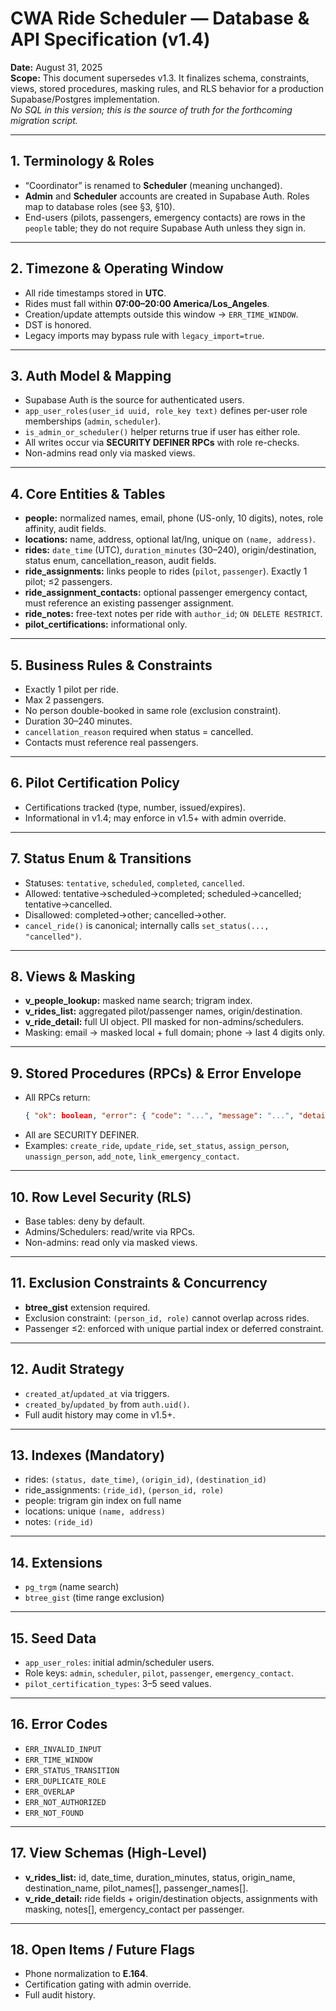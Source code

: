 # CWA Ride Scheduler — Database & API Specification (v1.4)

**Date:** August 31, 2025  
**Scope:** This document supersedes v1.3. It finalizes schema, constraints, views, stored procedures, masking rules, and RLS behavior for a production Supabase/Postgres implementation.  
_No SQL in this version; this is the source of truth for the forthcoming migration script._

---

## 1. Terminology & Roles
- “Coordinator” is renamed to **Scheduler** (meaning unchanged).  
- **Admin** and **Scheduler** accounts are created in Supabase Auth. Roles map to database roles (see §3, §10).  
- End-users (pilots, passengers, emergency contacts) are rows in the `people` table; they do not require Supabase Auth unless they sign in.

---

## 2. Timezone & Operating Window
- All ride timestamps stored in **UTC**.  
- Rides must fall within **07:00–20:00 America/Los_Angeles**.  
- Creation/update attempts outside this window → `ERR_TIME_WINDOW`.  
- DST is honored.  
- Legacy imports may bypass rule with `legacy_import=true`.

---

## 3. Auth Model & Mapping
- Supabase Auth is the source for authenticated users.  
- `app_user_roles(user_id uuid, role_key text)` defines per-user role memberships (`admin`, `scheduler`).  
- `is_admin_or_scheduler()` helper returns true if user has either role.  
- All writes occur via **SECURITY DEFINER RPCs** with role re-checks.  
- Non-admins read only via masked views.

---

## 4. Core Entities & Tables
- **people:** normalized names, email, phone (US-only, 10 digits), notes, role affinity, audit fields.  
- **locations:** name, address, optional lat/lng, unique on `(name, address)`.  
- **rides:** `date_time` (UTC), `duration_minutes` (30–240), origin/destination, status enum, cancellation_reason, audit fields.  
- **ride_assignments:** links people to rides (`pilot`, `passenger`). Exactly 1 pilot; ≤2 passengers.  
- **ride_assignment_contacts:** optional passenger emergency contact, must reference an existing passenger assignment.  
- **ride_notes:** free-text notes per ride with `author_id`; `ON DELETE RESTRICT`.  
- **pilot_certifications:** informational only.

---

## 5. Business Rules & Constraints
- Exactly 1 pilot per ride.  
- Max 2 passengers.  
- No person double-booked in same role (exclusion constraint).  
- Duration 30–240 minutes.  
- `cancellation_reason` required when status = cancelled.  
- Contacts must reference real passengers.

---

## 6. Pilot Certification Policy
- Certifications tracked (type, number, issued/expires).  
- Informational in v1.4; may enforce in v1.5+ with admin override.

---

## 7. Status Enum & Transitions
- Statuses: `tentative`, `scheduled`, `completed`, `cancelled`.  
- Allowed: tentative→scheduled→completed; scheduled→cancelled; tentative→cancelled.  
- Disallowed: completed→other; cancelled→other.  
- `cancel_ride()` is canonical; internally calls `set_status(..., "cancelled")`.

---

## 8. Views & Masking
- **v_people_lookup:** masked name search; trigram index.  
- **v_rides_list:** aggregated pilot/passenger names, origin/destination.  
- **v_ride_detail:** full UI object. PII masked for non-admins/schedulers.  
- Masking: email → masked local + full domain; phone → last 4 digits only.

---

## 9. Stored Procedures (RPCs) & Error Envelope
- All RPCs return:  
  ```json
  { "ok": boolean, "error": { "code": "...", "message": "...", "details": "..." } | null, "data": ... }
  ```
- All are SECURITY DEFINER.  
- Examples: `create_ride`, `update_ride`, `set_status`, `assign_person`, `unassign_person`, `add_note`, `link_emergency_contact`.

---

## 10. Row Level Security (RLS)
- Base tables: deny by default.  
- Admins/Schedulers: read/write via RPCs.  
- Non-admins: read only via masked views.  

---

## 11. Exclusion Constraints & Concurrency
- **btree_gist** extension required.  
- Exclusion constraint: `(person_id, role)` cannot overlap across rides.  
- Passenger ≤2: enforced with unique partial index or deferred constraint.

---

## 12. Audit Strategy
- `created_at`/`updated_at` via triggers.  
- `created_by`/`updated_by` from `auth.uid()`.  
- Full audit history may come in v1.5+.

---

## 13. Indexes (Mandatory)
- rides: `(status, date_time)`, `(origin_id)`, `(destination_id)`  
- ride_assignments: `(ride_id)`, `(person_id, role)`  
- people: trigram gin index on full name  
- locations: unique `(name, address)`  
- notes: `(ride_id)`

---

## 14. Extensions
- `pg_trgm` (name search)  
- `btree_gist` (time range exclusion)

---

## 15. Seed Data
- `app_user_roles`: initial admin/scheduler users.  
- Role keys: `admin`, `scheduler`, `pilot`, `passenger`, `emergency_contact`.  
- `pilot_certification_types`: 3–5 seed values.

---

## 16. Error Codes
- `ERR_INVALID_INPUT`  
- `ERR_TIME_WINDOW`  
- `ERR_STATUS_TRANSITION`  
- `ERR_DUPLICATE_ROLE`  
- `ERR_OVERLAP`  
- `ERR_NOT_AUTHORIZED`  
- `ERR_NOT_FOUND`

---

## 17. View Schemas (High-Level)
- **v_rides_list:** id, date_time, duration_minutes, status, origin_name, destination_name, pilot_names[], passenger_names[].  
- **v_ride_detail:** ride fields + origin/destination objects, assignments with masking, notes[], emergency_contact per passenger.

---

## 18. Open Items / Future Flags
- Phone normalization to **E.164**.  
- Certification gating with admin override.  
- Full audit history.
